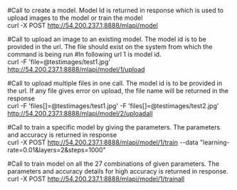 #Call to create a model. Model Id is returned in response which is used to upload images to the model or train the model  
curl -X POST http://54.200.237.1:8888/mlapi/model

#Call to upload an image to an existing model. The model id is to be provided in the url. The file should exist on the system from which the command is being run
#In following url 1 is model id.  
curl -F 'file=@testimages/test1.jpg' http://54.200.237.1:8888/mlapi/model/1/upload

#Call to upload multiple files in one call. The model id is to be provided in the url. If any file gives error on upload, the file name will be returned in the response  
curl -F 'files[]=@testimages/test1.jpg' -F 'files[]=@testimages/test2.jpg' http://54.200.237.1:8888/mlapi/model/2/uploadall

#Call to train a specific model by giving the parameters. The parameters and accuracy is returned in response  
curl -X POST http://54.200.237.1:8888/mlapi/model/1/train --data "learning-rate=0.01&layers=2&steps=1000"

#Call to train model on all the 27 combinations of given parameters. The parameters and accuracy details for high accuracy is returned in response.  
curl -X POST http://54.200.237.1:8888/mlapi/model/1/trainall
